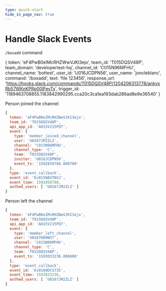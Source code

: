 ```yaml
---
type: quick-start
hide_in_page_nav: true
---
```


# Handle Slack Events

`/boxadd` command

{
  token: 'eF4PwB0eIMcRHZWwVJKI3ejo',
  team_id: 'T015DQSV48P',
  team_domain: 'developertest-hq',
  channel_id: 'C015N96MFHU',
  channel_name: 'bottest',
  user_id: 'U016JCDPN56',
  user_name: 'joncleblanc',
  command: '/boxadd',
  text: 'file 123456',
  response_url: 'https://hooks.slack.com/commands/T015DQSV48P/1204206313778/ankvsRb57WKnKPRp00lFeyTx',
  trigger_id: '1189463708855.1183842990295.cca20c3ca1ea193dab286ad8e9e36540'
}


Person joined the channel

```javascript
{
  token: 'eF4PwB0eIMcRHZWwVJKI3ejo',
  team_id: 'T015DQSV48P',
  api_app_id: 'A015V215PQT',
  event: {
    type: 'member_joined_channel',
    user: 'U0167JM2ZLZ',
    channel: 'C015N96MFHU',
    channel_type: 'C',
    team: 'T015DQSV48P',
    inviter: 'U016JCDPN56',
    event_ts: '1592858788.000700'
  },
  type: 'event_callback',
  event_id: 'Ev015NAXTNSJ',
  event_time: 1592858788,
  authed_users: [ 'U0167JM2ZLZ' ]
}
```

Person left the channel

```javascript
{
  token: 'eF4PwB0eIMcRHZWwVJKI3ejo',
  team_id: 'T015DQSV48P',
  api_app_id: 'A015V215PQT',
  event: {
    type: 'member_left_channel',
    user: 'U01676B9N57',
    channel: 'C015N96MFHU',
    channel_type: 'C',
    team: 'T015DQSV48P',
    event_ts: '1593033236.000600'
  },
  type: 'event_callback',
  event_id: 'Ev0160DCG735',
  event_time: 1593033236,
  authed_users: [ 'U0167JM2ZLZ' ]
}
```
